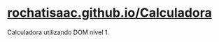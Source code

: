 # [rochatisaac.github.io/Calculadora](http://rochatisaac.github.io/Calculadora)
Calculadora utilizando DOM nível 1.
